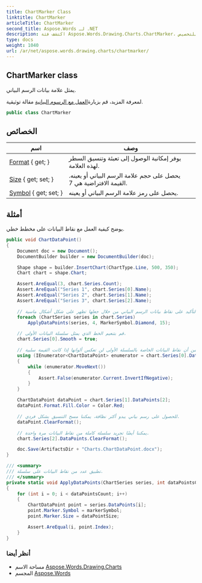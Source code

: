```yaml
---
title: ChartMarker Class
linktitle: ChartMarker
articleTitle: ChartMarker
second_title: Aspose.Words لـ .NET
description: اكتشف فئة Aspose.Words.Drawing.Charts.ChartMarker، الحل الأمثل لتحسين تصور بيانات المخطط باستخدام علامات قابلة للتخصيص.
type: docs
weight: 1040
url: /ar/net/aspose.words.drawing.charts/chartmarker/
---
```

## ChartMarker class

يمثل علامة بيانات الرسم البياني.

لمعرفة المزيد، قم بزيارة[العمل مع الرسوم البيانية](https://docs.aspose.com/words/net/working-with-charts/) مقالة توثيقية.

```csharp
public class ChartMarker
```

## الخصائص

| اسم | وصف |
| --- | --- |
| [Format](../../aspose.words.drawing.charts/chartmarker/format/) { get; } | يوفر إمكانية الوصول إلى تعبئة وتنسيق السطر لهذه العلامة. |
| [Size](../../aspose.words.drawing.charts/chartmarker/size/) { get; set; } | يحصل على حجم علامة الرسم البياني أو يعينه. القيمة الافتراضية هي 7. |
| [Symbol](../../aspose.words.drawing.charts/chartmarker/symbol/) { get; set; } | يحصل على رمز علامة الرسم البياني أو يعينه. |

## أمثلة

يوضح كيفية العمل مع نقاط البيانات على مخطط خطي.

```csharp
public void ChartDataPoint()
{
    Document doc = new Document();
    DocumentBuilder builder = new DocumentBuilder(doc);

    Shape shape = builder.InsertChart(ChartType.Line, 500, 350);
    Chart chart = shape.Chart;

    Assert.AreEqual(3, chart.Series.Count);
    Assert.AreEqual("Series 1", chart.Series[0].Name);
    Assert.AreEqual("Series 2", chart.Series[1].Name);
    Assert.AreEqual("Series 3", chart.Series[2].Name);

    // قم بالتأكيد على نقاط بيانات الرسم البياني من خلال جعلها تظهر على شكل أشكال ماسية.
    foreach (ChartSeries series in chart.Series)
        ApplyDataPoints(series, 4, MarkerSymbol.Diamond, 15);

    // قم بتنعيم الخط الذي يمثل سلسلة البيانات الأولى.
    chart.Series[0].Smooth = true;

    // تأكد من أن نقاط البيانات الخاصة بالسلسلة الأولى لن تعكس ألوانها إذا كانت القيمة سلبية.
    using (IEnumerator<ChartDataPoint> enumerator = chart.Series[0].DataPoints.GetEnumerator())
    {
        while (enumerator.MoveNext())
        {
            Assert.False(enumerator.Current.InvertIfNegative);
        }
    }

    ChartDataPoint dataPoint = chart.Series[1].DataPoints[2];
    dataPoint.Format.Fill.Color = Color.Red;

    // للحصول على رسم بياني يبدو أكثر نظافة، يمكننا مسح التنسيق بشكل فردي.
    dataPoint.ClearFormat();

    // يمكننا أيضًا تجريد سلسلة كاملة من نقاط البيانات مرة واحدة.
    chart.Series[2].DataPoints.ClearFormat();

    doc.Save(ArtifactsDir + "Charts.ChartDataPoint.docx");
}

/// <summary>
/// تطبيق عدد من نقاط البيانات على سلسلة.
/// </summary>
private static void ApplyDataPoints(ChartSeries series, int dataPointsCount, MarkerSymbol markerSymbol, int dataPointSize)
{
    for (int i = 0; i < dataPointsCount; i++)
    {
        ChartDataPoint point = series.DataPoints[i];
        point.Marker.Symbol = markerSymbol;
        point.Marker.Size = dataPointSize;

        Assert.AreEqual(i, point.Index);
    }
}
```

### أنظر أيضا

* مساحة الاسم [Aspose.Words.Drawing.Charts](../../aspose.words.drawing.charts/)
* المجسم [Aspose.Words](../../)
